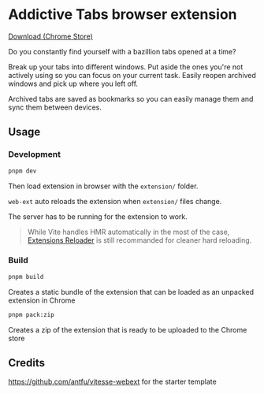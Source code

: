 # Addictive Tabs browser extension

[Download (Chrome Store)](https://chrome.google.com/webstore/detail/addictive-tabs/cikplcdpjhhbhbkliobodliiknpdhaja)

Do you constantly find yourself with a bazillion tabs opened at a time?

Break up your tabs into different windows. Put aside the ones you're not actively using so you can focus on your current task. Easily reopen archived windows and pick up where you left off.

Archived tabs are saved as bookmarks so you can easily manage them and sync them between devices.

## Usage

### Development

```bash
pnpm dev
```

Then load extension in browser with the `extension/` folder.


`web-ext` auto reloads the extension when `extension/` files change.

The server has to be running for the extension to work.

> While Vite handles HMR automatically in the most of the case, [Extensions Reloader](https://chrome.google.com/webstore/detail/fimgfedafeadlieiabdeeaodndnlbhid) is still recommanded for cleaner hard reloading.

### Build

```bash
pnpm build
```

Creates a static bundle of the extension that can be loaded as an unpacked extension in Chrome

```bash
pnpm pack:zip
```

Creates a zip of the extension that is ready to be uploaded to the Chrome store


## Credits

https://github.com/antfu/vitesse-webext for the starter template

